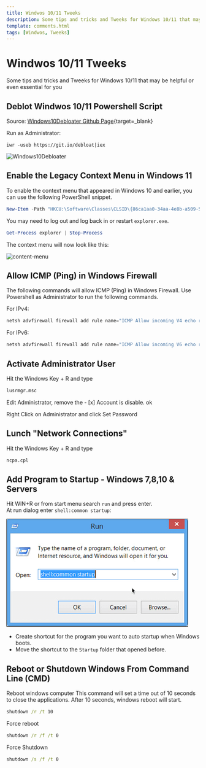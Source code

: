 ```yaml
---
title: Windwos 10/11 Tweeks
description: Some tips and tricks and Tweeks for Windows 10/11 that may be helpful or even essential for you
template: comments.html
tags: [Windwos, Tweeks]
---
```


# Windwos 10/11 Tweeks

Some tips and tricks and Tweeks for Windows 10/11 that may be helpful or even essential for you

## Deblot Windwos 10/11 Powershell Script

Source: [Windows10Debloater Github Page][windows10debloater-url]{target=\_blank}

Run as Administrator:

```poweshell
iwr -useb https://git.io/debloat|iex
```

![Windows10Debloater][windows10debloater-img]

## Enable the Legacy Context Menu in Windows 11

To enable the context menu that appeared in Windows 10 and earlier, you can use the following PowerShell snippet.

```powershell
New-Item -Path "HKCU:\Software\Classes\CLSID\{86ca1aa0-34aa-4e8b-a509-50c905bae2a2}\InprocServer32" -Value "" -Force
```

You may need to log out and log back in or restart `explorer.exe`.

```powershell
Get-Process explorer | Stop-Process
```

The context menu will now look like this:

![content-menu][content-menu-img]

## Allow ICMP (Ping) in Windows Firewall

The following commands will allow ICMP (Ping) in Windows Firewall. Use Powershell as Administrator to run the following commands.

For IPv4:

```powershell
netsh advfirewall firewall add rule name="ICMP Allow incoming V4 echo request" protocol="icmpv4:8,any" dir=in action=allow
```

For IPv6:

```powershell
netsh advfirewall firewall add rule name="ICMP Allow incoming V6 echo request" protocol="icmpv6:8,any" dir=in action=allow
```

## Activate Administrator User

Hit the Windows Key + R and type

```cmd
lusrmgr.msc
```

Edit Administrator, remove the - [x] Account is disable. ok

Right Click on Administrator and click Set Password

## Lunch "Network Connections"

Hit the Windows Key + R and type

```cmd
ncpa.cpl
```

## Add Program to Startup - Windows 7,8,10 & Servers

Hit WIN+R or from start menu search `run` and press enter.  
At run dialog enter `shell:common startup`:

![shell:common startup](../assets/images/windows/2018-10-21_09-52-21_runStartup.png 'shell:common startup')

- Create shortcut for the program you want to auto startup when Windows boots.
- Move the shortcut to the `Startup` folder that opened before.

## Reboot or Shutdown Windows From Command Line (CMD)

Reboot windows computer
This command will set a time out of 10 seconds to close the applications. After 10 seconds, windows reboot will start.

```cmd
shutdown /r /t 10
```

Force reboot

```cmd
shutdown /r /f /t 0
```

Force Shutdown

```cmd
shutdown /s /f /t 0
```

<!-- appendices -->

<!-- urls -->

[windows10debloater-url]: https://github.com/sycnex/Windows10Debloater/ 'Windows10Debloater'

<!-- images -->

[content-menu-img]: ../assets/images/1b3e614e-ecad-11ec-b07c-3f92ba17e602.jpg 'Content Menu'
[windows10debloater-img]: ../assets/images/c1cd89f2-ecaf-11ec-b054-87c1d740b554.jpg 'Windows10Debloater'

<!--css-->

<!-- end appendices -->
